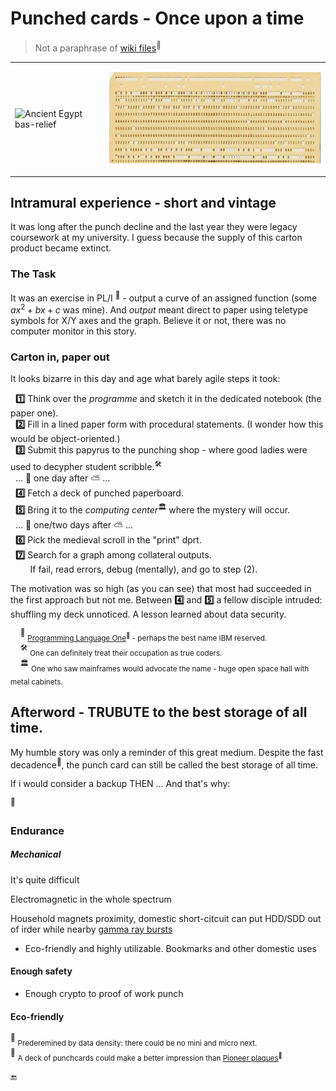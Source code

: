 # Punched cards - Once upon a time

> Not a paraphrase of [wiki files](https://en.wikipedia.org/wiki/Computer_programming_in_the_punched_card_era)<sup>🔗</sup>

<table><tr><td>
<picture>
  <img alt="Ancient Egypt bas-relief" src="https://github.com/Kyriosity/read-write/blob/main/README+/_rsc/_img/af/ancient_egypt-bas-relief.jpg">
</picture>
</td><td>
      <p><a href="../../../_rsc/_img/photo/hist/1966.punch_cards-stack.jpg"><img src="../../../_rsc/_img/af/punchcard.jpg" alt="Punch card in 1966"></a><p>
</td></tr></table>

## Intramural experience - short and vintage

It was long after the punch decline and the last year they were legacy coursework at my university. I guess because the supply of this carton product became extinct.

### The Task

It was an exercise in PL/I&nbsp;<sup>🔆</sup> - output a curve of an assigned function (some $`ax^2 + bx + c`$ was mine). And _output_ meant direct to paper using teletype symbols for X/Y axes and the graph. Believe it or not, there was no computer monitor in this story.

### Carton in, paper out

It looks bizarre in this day and age what barely agile steps it took:

&nbsp;&nbsp;**1️⃣** Think over the _programme_ and sketch it in the dedicated notebook (the paper one).\
&nbsp;&nbsp;**2️⃣** Fill in a lined paper form with procedural statements. (I wonder how this would be object-oriented.)\
&nbsp;&nbsp;**3️⃣** Submit this papyrus to the punching shop - where good ladies were used to decypher student scribble.<sup>🛠️</sup>\
&nbsp;&nbsp;... 🌙 one day after ⛅ ...\
&nbsp;&nbsp;**4️⃣** Fetch a deck of punched paperboard.\
&nbsp;&nbsp;**5️⃣** Bring it to the _computing center_<sup>🏛️</sup> where the mystery will occur.\
&nbsp;&nbsp;... 🌙 one/two days after ⛅ ...\
&nbsp;&nbsp;**6️⃣** Pick the medieval scroll in the "print" dprt.\
&nbsp;&nbsp;**7️⃣**  Search for a graph among collateral outputs.\
&nbsp;&nbsp;&nbsp;&nbsp;&nbsp;&nbsp;&nbsp;&nbsp;If fail, read errors, debug (mentally), and go to step&nbsp;(2).

The motivation was so high (as you can see) that most had succeeded in the first approach but not me. Between **4️⃣** and **5️⃣** a fellow disciple intruded: shuffling my deck unnoticed. A lesson learned about data security.

&nbsp;&nbsp;&nbsp;&nbsp;<sup>🔆</sup>&nbsp;<sub>[Programming Language One](https://en.wikipedia.org/wiki/PL/I)<sup>🔗</sup> - perhaps the best name IBM reserved.</sub>\
&nbsp;&nbsp;&nbsp;&nbsp;<sup>🛠️</sup> <sub>One can definitely treat their occupation as true coders.</sub>\
&nbsp;&nbsp;&nbsp;&nbsp;<sup>🏛️</sup> <sub>One who saw mainframes would advocate the name - huge open space hall with metal cabinets.</sub>

## Afterword - TRUBUTE to the best storage of all time.

My humble story was only a reminder of this great medium. Despite the fast decadence<sup>💾</sup>, the punch card can still be called the best storage of all time.

If i would consider a backup THEN ...  And that's why:

<sup>🚀</sup>
 
### Endurance

##### Mechanical

It's quite difficult

Electromagnetic in the whole spectrum

Household magnets proximity, domestic short-citcuit can put HDD/SDD out of irder while nearby [ gamma ray bursts](https://en.wikipedia.org/wiki/Gamma-ray_burst)

+ Eco-friendly and highly utilizable. Bookmarks and other domestic uses

#### Enough safety

+ Enough crypto to proof of work punch

#### Eco-friendly


<sup>💾</sup> <sub>Prederemined by data density: there could be no mini and micro next.</sub>\
<sup>🚀</sup> <sub>A deck of punchcards could make a better impression than [Pioneer plaques](https://en.wikipedia.org/wiki/Pioneer_plaque)<sup>🔗</sup></sub>

 🔚
